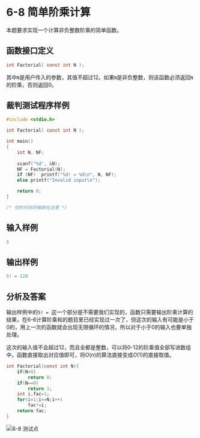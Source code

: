 # 6-8 简单阶乘计算

本题要求实现一个计算非负整数阶乘的简单函数。

## 函数接口定义

```c
int Factorial( const int N );
```

其中`N`是用户传入的参数，其值不超过12。如果`N`是非负整数，则该函数必须返回`N`的阶乘，否则返回0。

## 裁判测试程序样例

```c
#include <stdio.h>

int Factorial( const int N );

int main()
{
    int N, NF;
    
    scanf("%d", &N);
    NF = Factorial(N);
    if (NF)  printf("%d! = %d\n", N, NF);
    else printf("Invalid input\n");

    return 0;
}

/* 你的代码将被嵌在这里 */
```

## 输入样例

```c
5
```

## 输出样例

```c
5! = 120
```

## 分析及答案

输出样例中的`5! = `这一个部分是不需要我们实现的，函数只需要输出阶乘计算的结果，在6-6计算阶乘和的题目里已经实现过一次了，但这次的输入有可能是小于0的，用上一次的函数就会出现无限循环的情况，所以对于小于0的输入也要单独处理。

这次的输入值不会超过12，而且全都是整数，可以将0-12的阶乘值全部写进数组中，函数直接取出对应值即可，将$O(n)$的算法直接变成$O(1)$的直接取值。

```c
int Factorial(const int N){
    if(N<0)
        return 0;
    if(N==0)
        return 1;
    int i,fac=1;
    for(i=1;i<=N;i++)
        fac*=i;
    return fac;
}
```

![6-8 测试点](https://picb.waku.icu/picb/2024/05/11/202405110951043.png)